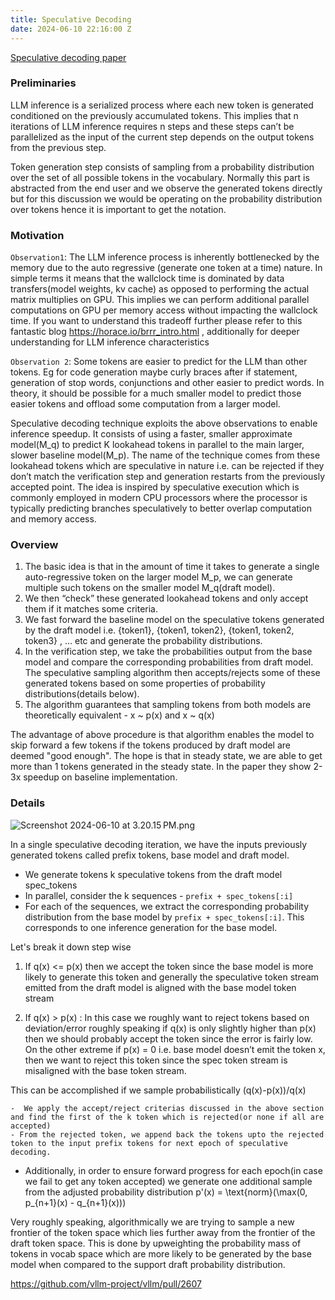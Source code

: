 ```yaml
---
title: Speculative Decoding
date: 2024-06-10 22:16:00 Z
---
```


[Speculative decoding paper](https://arxiv.org/pdf/2211.17192)

### Preliminaries

LLM inference is a serialized process where each new token is generated conditioned on the previously accumulated tokens. This implies that n iterations of LLM inference requires n steps and these steps can’t be parallelized as the input of the current step depends on the output tokens from the previous step. 

Token generation step consists of sampling from a probability distribution over the set of all possible tokens in the vocabulary. Normally this part is abstracted from the end user and we observe the generated tokens directly but for this discussion we would be operating on the probability distribution over tokens hence it is important to get the notation.


### Motivation

`Observation1`: The LLM inference process is inherently bottlenecked by the memory due to the auto regressive (generate one token at a time) nature. In simple terms it means that the wallclock time is dominated by data transfers(model weights, kv cache) as opposed to performing the actual matrix multiplies on GPU. This implies we can perform additional parallel computations on GPU per memory access without impacting the wallclock time.  If you want to understand this tradeoff further please refer to this fantastic blog https://horace.io/brrr_intro.html , additionally for deeper understanding for LLM inference characteristics 

`Observation 2`: Some tokens are easier to predict for the LLM than other tokens. Eg for code generation maybe curly braces after if statement, generation of stop words, conjunctions and other easier to predict words. In theory, it should be possible for a much smaller model to predict those easier tokens and offload some computation from a larger model.

Speculative decoding technique exploits the above observations to enable inference speedup. It consists of using a faster, smaller approximate model(M_q) to predict K lookahead tokens in parallel to the main larger, slower baseline model(M_p). The name of the technique comes from these lookahead tokens which are speculative in nature i.e. can be rejected if they don’t match the verification step and generation restarts from the previously accepted point. The idea is inspired by speculative execution which is commonly employed in modern CPU processors where the processor is typically predicting branches speculatively to better overlap computation and memory access. 

### Overview

1. The basic idea is that in the amount of time it takes to generate a single auto-regressive token on the larger model M_p, we can generate multiple such tokens on the smaller model M_q(draft model).
2. We then “check” these generated lookahead tokens and only accept them if it matches some criteria.  
4. We fast forward the baseline model on the speculative tokens generated by the draft model i.e. {token1}, {token1, token2}, {token1, token2, token3} , … etc  and generate the probability distributions. 
5. In the verification step, we take the probabilities output from the base model and compare the corresponding probabilities from draft model. The speculative sampling algorithm then accepts/rejects some of these generated tokens based on some properties of probability distributions(details below). 
6. The algorithm guarantees that sampling tokens from both models are theoretically equivalent - x ~ p(x) and x ~ q(x) 

The advantage of above procedure is that algorithm enables the model to skip forward a few tokens if the tokens produced by draft model are deemed "good enough". The hope is that in steady state, we are able to get more than 1 tokens generated in the steady state. In the paper they show 2-3x speedup on baseline implementation. 

### Details
![Screenshot 2024-06-10 at 3.20.15 PM.png](/uploads/Screenshot%202024-06-10%20at%203.20.15%E2%80%AFPM.png)

In a single speculative decoding iteration, we have the inputs previously generated tokens called prefix tokens, base model and draft model. 

* We generate tokens k speculative tokens from the draft model spec_tokens
* In parallel, consider the k sequences - `prefix + spec_tokens[:i]`
* For each of the sequences, we extract the corresponding probability distribution from the base model by `prefix + spec_tokens[:i]`. This corresponds to one inference generation for the base model.

Let's break it down step wise

1. If q(x) <= p(x) then we accept the token since the base model is more likely to generate this token and generally the speculative token stream emitted from the draft model is aligned with the base model token stream

2. If q(x) > p(x) : In this case we roughly want to reject tokens based on deviation/error roughly speaking if q(x) is only slightly higher than p(x) then we should probably accept the token since the error is fairly low. On the other extreme if p(x) = 0 i.e. base model doesn’t emit the token x,  then we want to reject this token since the spec token stream is misaligned with the base token stream. 

This can be accomplished if we sample probabilistically (q(x)-p(x))/q(x)


    -  We apply the accept/reject criterias discussed in the above section and find the first of the k token which is rejected(or none if all are accepted)
    - From the rejected token, we append back the tokens upto the rejected token to the input prefix tokens for next epoch of speculative decoding. 
- Additionally, in order to ensure forward progress for each epoch(in case we fail to get any token accepted) we generate one additional sample from the adjusted probability distribution  p'(x) = \text{norm}(\max(0, p_{n+1}(x) - q_{n+1}(x)))

Very roughly speaking, algorithmically we are trying to sample a new frontier of the token space which lies further away from the frontier of the draft token space. This is done by upweighting the probability mass of tokens in vocab space which are more likely to be generated by the base model when compared to the support draft probability distribution.


https://github.com/vllm-project/vllm/pull/2607
